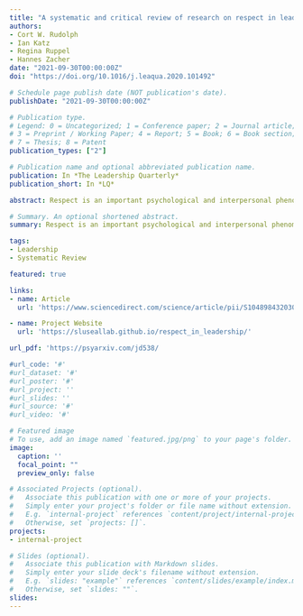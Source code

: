 ```yaml
---
title: "A systematic and critical review of research on respect in leadership"
authors:
- Cort W. Rudolph
- Ian Katz
- Regina Ruppel
- Hannes Zacher
date: "2021-09-30T00:00:00Z"
doi: "https://doi.org/10.1016/j.leaqua.2020.101492"

# Schedule page publish date (NOT publication's date).
publishDate: "2021-09-30T00:00:00Z"

# Publication type.
# Legend: 0 = Uncategorized; 1 = Conference paper; 2 = Journal article;
# 3 = Preprint / Working Paper; 4 = Report; 5 = Book; 6 = Book section;
# 7 = Thesis; 8 = Patent
publication_types: ["2"]

# Publication name and optional abbreviated publication name.
publication: In *The Leadership Quarterly*
publication_short: In *LQ*

abstract: Respect is an important psychological and interpersonal phenomenon that has been included in various theoretical and empirical approaches to leadership for nearly 70 years. In this systematic and critical review article, we provide a comprehensive summary and critique of theories, definitions, measures, and empirical studies of respect in leadership. We first provide an overview of the historical and theoretical background, including the most common theories, definitions, and measures that inform empirical studies of respect in leadership. Second, we present a systematic literature review of empirical studies on respect in leadership, including a critical evaluation of research designs and statistical analyses that support claims of the validity of various conceptualizations of respect that pertain to the study of leadership. Finally, we offer a new working definition of respect in leadership, and an accompanying conceptual framework which informs a number of recommendations for future theory development, empirical research, and leadership practice.

# Summary. An optional shortened abstract.
summary: Respect is an important psychological and interpersonal phenomenon that has been included in various theoretical and empirical approaches to leadership for nearly 70 years. In this systematic and critical review article, we provide a comprehensive summary and critique of theories, definitions, measures, and empirical studies of respect in leadership.

tags:
- Leadership
- Systematic Review

featured: true

links:
- name: Article
  url: 'https://www.sciencedirect.com/science/article/pii/S1048984320301193?casa_token=OtDS-lrIBPcAAAAA:WDsgCSqDP6xvE5LVI2sZIVLogTzI1vKixJgYC5rHbBg7zjuRMGCvkK9hI64f6h2dtCqtDA73oxU'

- name: Project Website
  url: 'https://sluseallab.github.io/respect_in_leadership/'

url_pdf: 'https://psyarxiv.com/jd538/

#url_code: '#'
#url_dataset: '#'
#url_poster: '#'
#url_project: ''
#url_slides: ''
#url_source: '#'
#url_video: '#'

# Featured image
# To use, add an image named `featured.jpg/png` to your page's folder. 
image:
  caption: ''
  focal_point: ""
  preview_only: false

# Associated Projects (optional).
#   Associate this publication with one or more of your projects.
#   Simply enter your project's folder or file name without extension.
#   E.g. `internal-project` references `content/project/internal-project/index.md`.
#   Otherwise, set `projects: []`.
projects:
- internal-project

# Slides (optional).
#   Associate this publication with Markdown slides.
#   Simply enter your slide deck's filename without extension.
#   E.g. `slides: "example"` references `content/slides/example/index.md`.
#   Otherwise, set `slides: ""`.
slides:
---
```


